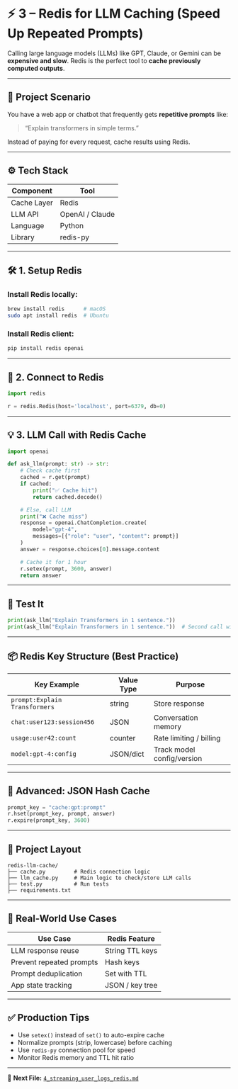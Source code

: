 
# ⚡ 3 – Redis for LLM Caching (Speed Up Repeated Prompts)

Calling large language models (LLMs) like GPT, Claude, or Gemini can be **expensive and slow**. Redis is the perfect tool to **cache previously computed outputs**.

---

## 🧩 Project Scenario

You have a web app or chatbot that frequently gets **repetitive prompts** like:
> “Explain transformers in simple terms.”

Instead of paying for every request, cache results using Redis.

---

## ⚙️ Tech Stack

| Component        | Tool              |
|------------------|-------------------|
| Cache Layer      | Redis             |
| LLM API          | OpenAI / Claude   |
| Language         | Python            |
| Library          | redis-py          |

---

## 🛠️ 1. Setup Redis

### Install Redis locally:

```bash
brew install redis      # macOS
sudo apt install redis  # Ubuntu
```

### Install Redis client:

```bash
pip install redis openai
```

---

## 🔌 2. Connect to Redis

```python
import redis

r = redis.Redis(host='localhost', port=6379, db=0)
```

---

## 💡 3. LLM Call with Redis Cache

```python
import openai

def ask_llm(prompt: str) -> str:
    # Check cache first
    cached = r.get(prompt)
    if cached:
        print("✅ Cache hit")
        return cached.decode()

    # Else, call LLM
    print("❌ Cache miss")
    response = openai.ChatCompletion.create(
        model="gpt-4",
        messages=[{"role": "user", "content": prompt}]
    )
    answer = response.choices[0].message.content

    # Cache it for 1 hour
    r.setex(prompt, 3600, answer)
    return answer
```

---

## 🧪 Test It

```python
print(ask_llm("Explain Transformers in 1 sentence."))
print(ask_llm("Explain Transformers in 1 sentence."))  # Second call will hit cache
```

---

## 📦 Redis Key Structure (Best Practice)

| Key Example                             | Value Type     | Purpose                      |
|-----------------------------------------|----------------|------------------------------|
| `prompt:Explain Transformers`           | string         | Store response               |
| `chat:user123:session456`               | JSON           | Conversation memory          |
| `usage:user42:count`                    | counter        | Rate limiting / billing      |
| `model:gpt-4:config`                    | JSON/dict      | Track model config/version   |

---

## 🚀 Advanced: JSON Hash Cache

```python
prompt_key = "cache:gpt:prompt"
r.hset(prompt_key, prompt, answer)
r.expire(prompt_key, 3600)
```

---

## 📁 Project Layout

```
redis-llm-cache/
├── cache.py         # Redis connection logic
├── llm_cache.py     # Main logic to check/store LLM calls
├── test.py          # Run tests
├── requirements.txt
```

---

## 💼 Real-World Use Cases

| Use Case                     | Redis Feature   |
|------------------------------|-----------------|
| LLM response reuse           | String TTL keys |
| Prevent repeated prompts     | Hash keys       |
| Prompt deduplication         | Set with TTL    |
| App state tracking           | JSON / key tree |

---

## ✅ Production Tips

- Use `setex()` instead of `set()` to auto-expire cache
- Normalize prompts (strip, lowercase) before caching
- Use `redis-py` connection pool for speed
- Monitor Redis memory and TTL hit ratio

---

📁 **Next File:** [`4_streaming_user_logs_redis.md`](./4_streaming_user_logs_redis.md)
